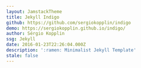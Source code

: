 ```yaml
---
layout: JamstackTheme
title: Jekyll Indigo
github: https://github.com/sergiokopplin/indigo
demo: https://sergiokopplin.github.io/indigo/
author: Sérgio Kopplin
ssg: Jekyll
date: 2016-01-23T22:26:04.000Z
description: ':ramen: Minimalist Jekyll Template'
stale: false
---
```

